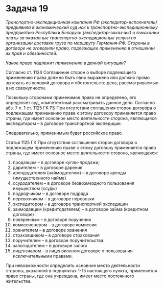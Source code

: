 # Задача 19

_Транспортно-экспедиционная компания РФ (экспедитор-исполнитель) предъявила в экономический суд иск к транспортно-экспедиционному предприятию Республики Беларусь (экспедитор-заказчик) о взыскании платы за оказанные транспортно-экспедиционные услуги по организации доставки груза по маршруту Германия-РФ. Стороны в договоре не оговорили право, подлежащее применению в отношении их прав и обязанностей._

_Какое право подлежит применению в данной ситуации?_

Согласно ст. 1124 Соглашение сторон о выборе подлежащего применению права должно быть явно выражено или должно прямо вытекать из условий договора и обстоятельств дела, рассматриваемых в их совокупности.

Поскольку сторонами применимое право не определено, его определяет суд, компетентный рассматривать данное дело. Согласно абз. 7 п. 1 ст. 1125 ГК РБ  При отсутствии соглашения сторон договора о подлежащем применению праве к этому договору применяется право страны, где имеет основное место деятельности сторона, являющаяся экспедитором – в договоре транспортной экспедиции.

Следовательно, применимым будет российское право.

Статья 1125 ГК При отсутствии соглашения сторон договора о подлежащем применению праве к этому договору применяется право страны, где имеет основное место деятельности сторона, являющаяся:

1. продавцом – в договоре купли-продажи;
2. дарителем – в договоре дарения
3. арендодателем (наймодателем) – в договоре аренды (имущественного найма)
4. ссудодателем – в договоре безвозмездного пользования имуществом (ссуды)
5. подрядчиком – в договоре подряда
6. перевозчиком – в договоре перевозки
7. экспедитором – в договоре транспортной экспедиции
8. заимодавцем (кредитодателем) – в договоре займа (кредитном договоре)
9. поверенным – в договоре поручения
10. комиссионером – в договоре комиссии
11. хранителем – в договоре хранения
12. страховщиком – в договоре страхования
13. поручителем – в договоре поручительства
14. залогодателем – в договоре залога
15. лицензиаром – в лицензионном договоре о пользовании исключительными правами.

При невозможности определить основное место деятельности стороны, указанной в подпунктах 1-15 настоящего пункта, применяется право страны, где она учреждена, имеет место постоянного жительства.
